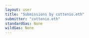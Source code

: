 ```yaml
---
layout: user
title: "Submissions by cottenio.eth"
submitter: "cottenio.eth"
standardGas: None
wildGas: None
---
```

